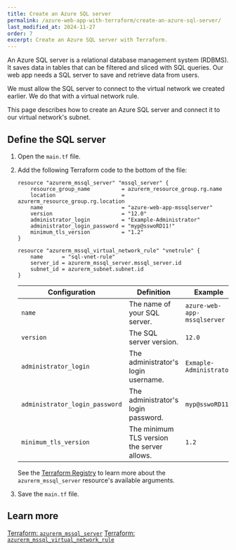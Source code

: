 ```yaml
---
title: Create an Azure SQL server
permalink: /azure-web-app-with-terraform/create-an-azure-sql-server/
last_modified_at: 2024-11-27
order: 7
excerpt: Create an Azure SQL server with Terraform.
---
```


An Azure SQL server is a relational database management system (RDBMS). It
saves data in tables that can be filtered and sliced with SQL queries. Our web
app needs a SQL server to save and retrieve data from users.

We must allow the SQL server to connect to the virtual network we created
earlier. We do that with a virtual network rule.

This page describes how to create an Azure SQL server and connect it to our
virtual network's subnet.

## Define the SQL server

1. Open the `main.tf` file.
1. Add the following Terraform code to the bottom of the file:

    ```hcl
    resource "azurerm_mssql_server" "mssql_server" {
        resource_group_name          = azurerm_resource_group.rg.name
        location                     = azurerm_resource_group.rg.location
        name                         = "azure-web-app-mssqlserver"
        version                      = "12.0"
        administrator_login          = "Example-Administrator"
        administrator_login_password = "myp@sswoRD11!"
        minimum_tls_version          = "1.2"
    }

    resource "azurerm_mssql_virtual_network_rule" "vnetrule" {
        name      = "sql-vnet-rule"
        server_id = azurerm_mssql_server.mssql_server.id
        subnet_id = azurerm_subnet.subnet.id
    }
    ```

    | Configuration | Definition | Example |
    |---------------|------------|---------|
    | `name` | The name of your SQL server. | `azure-web-app-mssqlserver` |
    | `version` | The SQL server version. | `12.0` |
    | `administrator_login` | The administrator's login username. | `Exmaple-Administrator` |
    | `administrator_login_password` | The administrator's login password. | `myp@sswoRD11!` |
    | `minimum_tls_version` | The minimum TLS version the server allows. | `1.2` |

    See the [Terraform
    Registry](https://registry.terraform.io/providers/hashicorp/azurerm/latest/docs/resources/mssql_server#argument-reference)
    to learn more about the `azurerm_mssql_server` resource's available
    arguments. 

1. Save the `main.tf` file.

## Learn more

[Terraform: `azurerm_mssql_server`](https://registry.terraform.io/providers/hashicorp/azurerm/latest/docs/resources/mssql_server)
[Terraform: `azurerm_mssql_virtual_network_rule`](https://registry.terraform.io/providers/hashicorp/azurerm/latest/docs/resources/mssql_virtual_network_rule)

